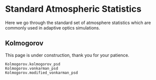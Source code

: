 # Standard Atmospheric Statistics

Here we go through the standard set of atmosphere statistics which are commonly used in adaptive optics simulations.

## Kolmogorov

This page is under construction, thank you for your patience.

```@docs
Kolmogorov.kolmogorov_psd
Kolmogorov.vonkarman_psd
Kolmogorov.modified_vonkarman_psd
```